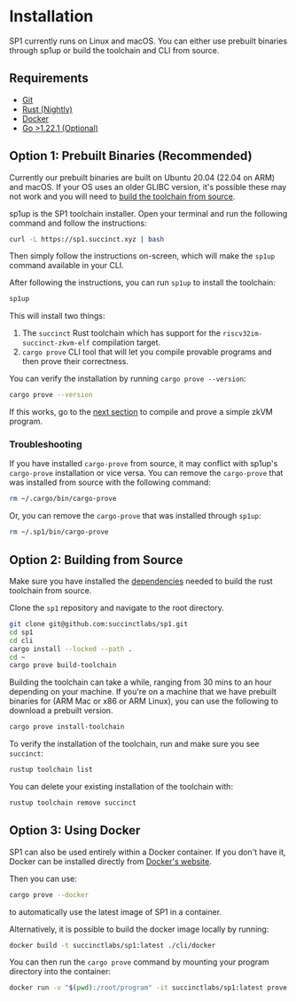 # Installation

SP1 currently runs on Linux and macOS. You can either use prebuilt binaries through sp1up or
build the toolchain and CLI from source.

## Requirements

- [Git](https://git-scm.com/book/en/v2/Getting-Started-Installing-Git)
- [Rust (Nightly)](https://www.rust-lang.org/tools/install)
- [Docker](https://docs.docker.com/get-docker/)
- [Go >1.22.1 (Optional)](https://go.dev/doc/install)

## Option 1: Prebuilt Binaries (Recommended)

Currently our prebuilt binaries are built on Ubuntu 20.04 (22.04 on ARM) and macOS. If your OS uses an older GLIBC version, it's possible these may not work and you will need to [build the toolchain from source](#option-2-building-from-source).

sp1up is the SP1 toolchain installer. Open your terminal and run the following command and follow the instructions:

```bash
curl -L https://sp1.succinct.xyz | bash
```

Then simply follow the instructions on-screen, which will make the `sp1up` command available in your CLI.

After following the instructions, you can run `sp1up` to install the toolchain:

```bash
sp1up
```

This will install two things:

1. The `succinct` Rust toolchain which has support for the `riscv32im-succinct-zkvm-elf` compilation target.
2. `cargo prove` CLI tool that will let you compile provable programs and then prove their correctness.

You can verify the installation by running `cargo prove --version`:

```bash
cargo prove --version
```

If this works, go to the [next section](./quickstart.md) to compile and prove a simple zkVM program.

### Troubleshooting

If you have installed `cargo-prove` from source, it may conflict with sp1up's `cargo-prove` installation or vice versa. You can remove the `cargo-prove` that was installed from source with the following command:

```bash
rm ~/.cargo/bin/cargo-prove
```

Or, you can remove the `cargo-prove` that was installed through `sp1up`:

```bash
rm ~/.sp1/bin/cargo-prove
```

## Option 2: Building from Source

Make sure you have installed the [dependencies](https://github.com/rust-lang/rust/blob/master/INSTALL.md#dependencies) needed to build the rust toolchain from source.

Clone the `sp1` repository and navigate to the root directory.

```bash
git clone git@github.com:succinctlabs/sp1.git
cd sp1
cd cli
cargo install --locked --path .
cd ~
cargo prove build-toolchain
```

Building the toolchain can take a while, ranging from 30 mins to an hour depending on your machine. If you're on a machine that we have prebuilt binaries for (ARM Mac or x86 or ARM Linux), you can use the following to download a prebuilt version.

```bash
cargo prove install-toolchain
```

To verify the installation of the toolchain, run and make sure you see `succinct`:

```bash
rustup toolchain list
```

You can delete your existing installation of the toolchain with:

```bash
rustup toolchain remove succinct
```

## Option 3: Using Docker

SP1 can also be used entirely within a Docker container. If you don't have it, Docker can be
installed directly from [Docker's website](https://docs.docker.com/get-docker/).

Then you can use:

```bash
cargo prove --docker
```

to automatically use the latest image of SP1 in a container.

Alternatively, it is possible to build the docker image locally by running:

```bash
docker build -t succinctlabs/sp1:latest ./cli/docker
```

You can then run the `cargo prove` command by mounting your program directory into the container:

```bash
docker run -v "$(pwd):/root/program" -it succinctlabs/sp1:latest prove build
```
